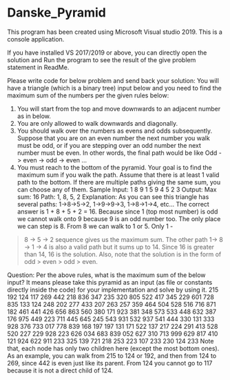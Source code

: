 # Danske_Pyramid
This program has been created using Microsoft Visual studio 2019.
This is a console application.

If you have installed VS 2017/2019 or above, you can directly open the solution and Run the program
to see the result of the give problem statement in ReadMe.

Please write code for below problem and send back your solution:
You will have a triangle (which is a binary tree) input below and you need to find the maximum sum of
the numbers per the given rules below:
1. You will start from the top and move downwards to an adjacent number as in below.
2. You are only allowed to walk downwards and diagonally.
3. You should walk over the numbers as evens and odds subsequently. Suppose that you are on an even
number the next number you walk must be odd, or if you are stepping over an odd number the next
number must be even. In other words, the final path would be like
Odd -> even -> odd -> even ...
4. You must reach to the bottom of the pyramid.
Your goal is to find the maximum sum if you walk the path. Assume that there is at least 1 valid path to
the bottom. If there are multiple paths giving the same sum, you can choose any of them.
Sample Input:
1
8 9
1 5 9
4 5 2 3
Output:
Max sum: 16
Path: 1, 8, 5, 2
Explanation:
As you can see this triangle has several paths: 1->8->5->2, 1->9->9->3, 1->8->1->4, etc...
The correct answer is 1 + 8 + 5 + 2 = 16. Because since 1 (top most number) is odd we cannot walk onto
9 because 9 is an odd number too. The only place we can step is 8. From 8 we can walk to 1 or 5. Only 1 -
> 8 -> 5 -> 2 sequence gives us the maximum sum. The other path 1-> 8 -> 1 -> 4 is also a valid path but
it sums up to 14. Since 16 is greater than 14, 16 is the solution. Also, note that the solution is in the form
of odd > even > odd > even.

Question:
Per the above rules, what is the maximum sum of the below input? It means please take this pyramid as
an input (as file or constants directly inside the code) for your implementation and solve by using it.
215
192 124
117 269 442
218 836 347 235
320 805 522 417 345
229 601 728 835 133 124
248 202 277 433 207 263 257
359 464 504 528 516 716 871 182
461 441 426 656 863 560 380 171 923
381 348 573 533 448 632 387 176 975 449
223 711 445 645 245 543 931 532 937 541 444
330 131 333 928 376 733 017 778 839 168 197 197
131 171 522 137 217 224 291 413 528 520 227 229 928
223 626 034 683 839 052 627 310 713 999 629 817 410 121
924 622 911 233 325 139 721 218 253 223 107 233 230 124 233
Note that, each node has only two children here (except the most bottom ones). As an example, you can
walk from 215 to 124 or 192, and then from 124 to 269, since 442 is even just like its parent. From 124
you cannot go to 117 because it is not a direct child of 124.

